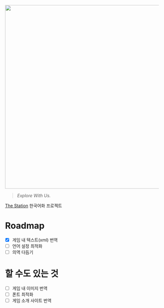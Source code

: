 <div style="text-align:center"><img src="http://thestationgame.com/wp-content/uploads/2018/02/Thestation_Logo-test_73ea7e00a347581d119890bda0d3a23e.jpg" width=600 /></div>

> _Explore With Us._

[The Station](http://thestationgame.com/) 한국어화 프로젝트

# Roadmap

- [x] 게임 내 텍스트(xml) 번역
- [ ] 언어 설정 최적화
- [ ] 의역 다듬기

# 할 수도 있는 것

- [ ] 게임 내 이미지 번역
- [ ] 폰트 최적화
- [ ] 게임 소개 사이트 번역